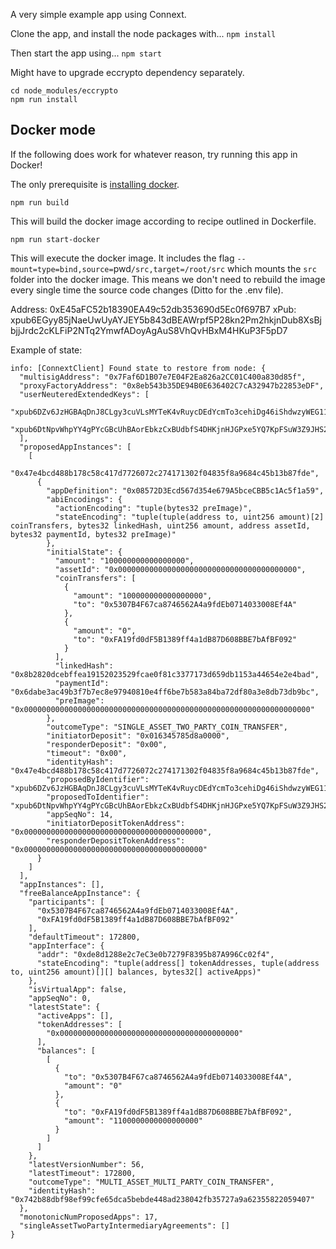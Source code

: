 A very simple example app using Connext.


Clone the app, and install the node packages with...
`npm install`

Then start the app using...
`npm start`

Might have to upgrade eccrypto dependency separately.
```
cd node_modules/eccrypto
npm run install
```

## Docker mode

If the following does work for whatever reason, try running this app in Docker!

The only prerequisite is [installing docker](https://docs.docker.com/docker-for-mac/install/).

```
npm run build
```

This will build the docker image according to recipe outlined in Dockerfile.

```
npm run start-docker
```

This will execute the docker image. It includes the flag `--mount=type=bind,source=`pwd`/src,target=/root/src` which mounts the `src` folder into the docker image. This means we don't need to rebuild the image every single time the source code changes (Ditto for the .env file).

Address: 0xE45aFC52b18390EA49c52db353690d5Ec0f697B7
xPub: xpub6EGyy85jNaeUwUyAYJEY5b843dBEAWrpf5P28kn2Pm2hkjnDub8XsBjbjjJrdc2cKLFiP2NTq2YmwfADoyAgAuS8VhQvHBxM4HKuP3F5pD7


Example of state:
```
info: [ConnextClient] Found state to restore from node: {
  "multisigAddress": "0x7Faf6D1B07e7E04F2Ea826a2CC01C400a830d85f",
  "proxyFactoryAddress": "0x8eb543b35DE94B0E636402C7cA32947b22853eDF",
  "userNeuteredExtendedKeys": [
    "xpub6DZv6JzHGBAqDnJ8CLgy3cuVLsMYTeK4vRuycDEdYcmTo3cehiDg46iShdwzyWEG11DUbTQKETGVqPhAa9Ns7gbjFE7ajmW9n8fQj6XmSQa",
    "xpub6DtNpvWhpYY4gPYcGBcUhBAorEbkzCxBUdbfS4DHKjnHJGPxe5YQ7KpFSuW3Z9JHS29uMqJ3HNvzZTkVrbRGSfhaySUiNUPddKUV9NePp5m"
  ],
  "proposedAppInstances": [
    [
      "0x47e4bcd488b178c58c417d7726072c274171302f04835f8a9684c45b13b87fde",
      {
        "appDefinition": "0x08572D3Ecd567d354e679A5bceCBB5c1Ac5f1a59",
        "abiEncodings": {
          "actionEncoding": "tuple(bytes32 preImage)",
          "stateEncoding": "tuple(tuple(address to, uint256 amount)[2] coinTransfers, bytes32 linkedHash, uint256 amount, address assetId, bytes32 paymentId, bytes32 preImage)"
        },
        "initialState": {
          "amount": "100000000000000000",
          "assetId": "0x0000000000000000000000000000000000000000",
          "coinTransfers": [
            {
              "amount": "100000000000000000",
              "to": "0x5307B4F67ca8746562A4a9fdEb0714033008Ef4A"
            },
            {
              "amount": "0",
              "to": "0xFA19fd0dF5B1389ff4a1dB87D608BBE7bAfBF092"
            }
          ],
          "linkedHash": "0x8b2820dcebffea19152023529fcae0f81c3377173d659db1153a44654e2e4bad",
          "paymentId": "0x6dabe3ac49b3f7b7ec8e97940810e4ff6be7b583a84ba72df80a3e8db73db9bc",
          "preImage": "0x0000000000000000000000000000000000000000000000000000000000000000"
        },
        "outcomeType": "SINGLE_ASSET_TWO_PARTY_COIN_TRANSFER",
        "initiatorDeposit": "0x016345785d8a0000",
        "responderDeposit": "0x00",
        "timeout": "0x00",
        "identityHash": "0x47e4bcd488b178c58c417d7726072c274171302f04835f8a9684c45b13b87fde",
        "proposedByIdentifier": "xpub6DZv6JzHGBAqDnJ8CLgy3cuVLsMYTeK4vRuycDEdYcmTo3cehiDg46iShdwzyWEG11DUbTQKETGVqPhAa9Ns7gbjFE7ajmW9n8fQj6XmSQa",
        "proposedToIdentifier": "xpub6DtNpvWhpYY4gPYcGBcUhBAorEbkzCxBUdbfS4DHKjnHJGPxe5YQ7KpFSuW3Z9JHS29uMqJ3HNvzZTkVrbRGSfhaySUiNUPddKUV9NePp5m",
        "appSeqNo": 14,
        "initiatorDepositTokenAddress": "0x0000000000000000000000000000000000000000",
        "responderDepositTokenAddress": "0x0000000000000000000000000000000000000000"
      }
    ]
  ],
  "appInstances": [],
  "freeBalanceAppInstance": {
    "participants": [
      "0x5307B4F67ca8746562A4a9fdEb0714033008Ef4A",
      "0xFA19fd0dF5B1389ff4a1dB87D608BBE7bAfBF092"
    ],
    "defaultTimeout": 172800,
    "appInterface": {
      "addr": "0xde8d1288e2c7eC3e0b7279F8395b87A996Cc02f4",
      "stateEncoding": "tuple(address[] tokenAddresses, tuple(address to, uint256 amount)[][] balances, bytes32[] activeApps)"
    },
    "isVirtualApp": false,
    "appSeqNo": 0,
    "latestState": {
      "activeApps": [],
      "tokenAddresses": [
        "0x0000000000000000000000000000000000000000"
      ],
      "balances": [
        [
          {
            "to": "0x5307B4F67ca8746562A4a9fdEb0714033008Ef4A",
            "amount": "0"
          },
          {
            "to": "0xFA19fd0dF5B1389ff4a1dB87D608BBE7bAfBF092",
            "amount": "1100000000000000000"
          }
        ]
      ]
    },
    "latestVersionNumber": 56,
    "latestTimeout": 172800,
    "outcomeType": "MULTI_ASSET_MULTI_PARTY_COIN_TRANSFER",
    "identityHash": "0x742b88dbf98ef99cfe65dca5bebde448ad238042fb35727a9a62355822059407"
  },
  "monotonicNumProposedApps": 17,
  "singleAssetTwoPartyIntermediaryAgreements": []
}
```
